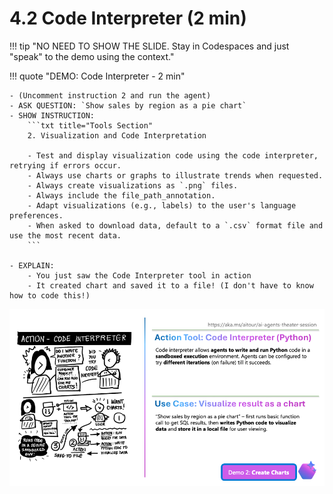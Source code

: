 # 4.2 Code Interpreter (2 min)

!!! tip "NO NEED TO SHOW THE SLIDE. Stay in Codespaces and just "speak" to the demo using the context."

!!! quote "DEMO: Code Interpreter - 2 min"

    - (Uncomment instruction 2 and run the agent)
    - ASK QUESTION: `Show sales by region as a pie chart`
    - SHOW INSTRUCTION:
        ```txt title="Tools Section"
        2. Visualization and Code Interpretation

        - Test and display visualization code using the code interpreter, retrying if errors occur.
        - Always use charts or graphs to illustrate trends when requested.
        - Always create visualizations as `.png` files.
        - Always include the file_path_annotation.
        - Adapt visualizations (e.g., labels) to the user's language preferences.
        - When asked to download data, default to a `.csv` format file and use the most recent data.
        ```

    - EXPLAIN: 
        - You just saw the Code Interpreter tool in action
        - It created chart and saved it to a file! (I don't have to know how to code this!)


![Slide 8](./../../img/Slide8.png)

